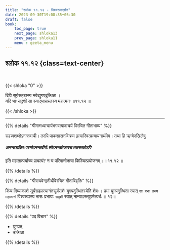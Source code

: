 ```yaml
---
title: "श्लोक ११.१२ - विश्वरूपदर्शन"
date: 2023-09-30T19:08:35+05:30
draft: false
book:
    toc_page: true
    next_page: shloka13
    prev_page: shloka11
    menu : geeta_menu
---
```




## श्लोक ११.१२ {class=text-center}

<br/>

{{< shloka  "0"  >}}

दिवि सूर्यसहस्रस्य भवेद्युगपदुत्थिता ।    
यदि भाः सदृशी सा स्याद्भासस्तस्य महात्मनः ॥११.१२ ॥

{{< /shloka >}}

---


{{% details "श्रीमत्मध्वाचार्यभगवत्पादाचर्य विरचित  गीताभाष्य" %}}

सहस्रशब्दोऽनन्तवाची। तदपि 
पाकशासनविक्रम इत्यादिवत्प्रत्यायनार्थमेव। 
तथा हि ऋग्वेदखिलेषु   
##### अनन्तशक्तिः परमोऽनन्तवीर्यः सोऽनन्ततेजाश्च ततस्ततोऽपि 
इति महातात्पर्याच्च प्राबल्यं? न च परिमाणोक्त्या 
किञ्चित्प्रयोजनम्। ॥११.१२ ॥

{{% /details %}}



{{% details "श्रीराघवेन्द्रतीर्थविरचित गीताविवृतिः" %}}

किंच दिव्याकाशे सूर्यसहम्रस्यानंतसूर्यराशेः 
युगपदुत्थितस्येति शेषः ।
प्रभा युगपदुत्थिता स्यात् `सा प्रभा तस्य महात्मनो` 
विश्वरूपस्य भासः
प्रभायाः `सदृशी` स्यात्‌ नान्याऽस्त्युपमेत्यर्थः ॥ १२॥

{{% /details %}}



{{% details "पद विचार" %}}

- युगपत् 
- उत्थिता

{{% /details %}}
